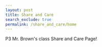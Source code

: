 ```yaml
---
layout: post 
title: Share and Care 
search_exclude: true
permalink: /share_and_care/home
---
```


P3 Mr. Brown's class Share and Care Page!